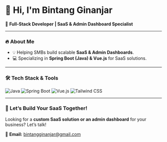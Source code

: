 # 👋 Hi, I'm Bintang Ginanjar  
🚀 **Full-Stack Developer | SaaS & Admin Dashboard Specialist** 

---

### 🔥 About Me  
- 💡 Helping SMBs build scalable **SaaS & Admin Dashboards**.  
- 💻 Specializing in **Spring Boot (Java) & Vue.js** for SaaS solutions.

---

### 🛠️ **Tech Stack & Tools**  

![Java](https://img.shields.io/badge/Java-ED8B00?style=for-the-badge&logo=java&logoColor=white)
![Spring Boot](https://img.shields.io/badge/Spring%20Boot-6DB33F?style=for-the-badge&logo=spring-boot&logoColor=white)
![Vue.js](https://img.shields.io/badge/Vue.js-4FC08D?style=for-the-badge&logo=vue.js&logoColor=white)
![Tailwind CSS](https://img.shields.io/badge/Tailwind_CSS-38B2AC?style=for-the-badge&logo=tailwind-css&logoColor=white)

---

### 🚀 **Let’s Build Your SaaS Together!**  

Looking for a **custom SaaS solution or an admin dashboard** for your business? Let’s talk!  

📩 **Email:** bintangginanjar@gmail.com
<!--
**bintangginanjar/bintangginanjar** is a ✨ _special_ ✨ repository because its `README.md` (this file) appears on your GitHub profile.

Here are some ideas to get you started:

- 🔭 I’m currently working on ...
- 🌱 I’m currently learning ...
- 👯 I’m looking to collaborate on ...
- 🤔 I’m looking for help with ...
- 💬 Ask me about ...
- 📫 How to reach me: ...
- 😄 Pronouns: ...
- ⚡ Fun fact: ...
-->
